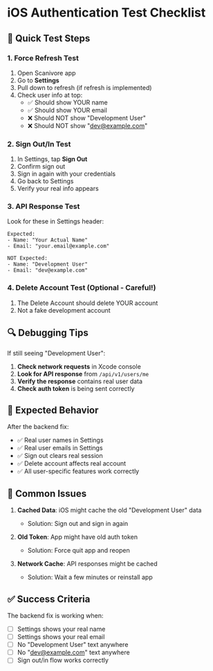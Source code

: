 # iOS Authentication Test Checklist

## 🧪 Quick Test Steps

### 1. Force Refresh Test
1. Open Scanivore app
2. Go to **Settings**
3. Pull down to refresh (if refresh is implemented)
4. Check user info at top:
   - ✅ Should show YOUR name
   - ✅ Should show YOUR email
   - ❌ Should NOT show "Development User"
   - ❌ Should NOT show "dev@example.com"

### 2. Sign Out/In Test
1. In Settings, tap **Sign Out**
2. Confirm sign out
3. Sign in again with your credentials
4. Go back to Settings
5. Verify your real info appears

### 3. API Response Test
Look for these in Settings header:
```
Expected:
- Name: "Your Actual Name"
- Email: "your.email@example.com"

NOT Expected:
- Name: "Development User"
- Email: "dev@example.com"
```

### 4. Delete Account Test (Optional - Careful!)
1. The Delete Account should delete YOUR account
2. Not a fake development account

## 🔍 Debugging Tips

If still seeing "Development User":

1. **Check network requests** in Xcode console
2. **Look for API response** from `/api/v1/users/me`
3. **Verify the response** contains real user data
4. **Check auth token** is being sent correctly

## 📱 Expected Behavior

After the backend fix:
- ✅ Real user names in Settings
- ✅ Real user emails in Settings
- ✅ Sign out clears real session
- ✅ Delete account affects real account
- ✅ All user-specific features work correctly

## 🚨 Common Issues

1. **Cached Data**: iOS might cache the old "Development User" data
   - Solution: Sign out and sign in again
   
2. **Old Token**: App might have old auth token
   - Solution: Force quit app and reopen
   
3. **Network Cache**: API responses might be cached
   - Solution: Wait a few minutes or reinstall app

## ✅ Success Criteria

The backend fix is working when:
- [ ] Settings shows your real name
- [ ] Settings shows your real email
- [ ] No "Development User" text anywhere
- [ ] No "dev@example.com" text anywhere
- [ ] Sign out/in flow works correctly
